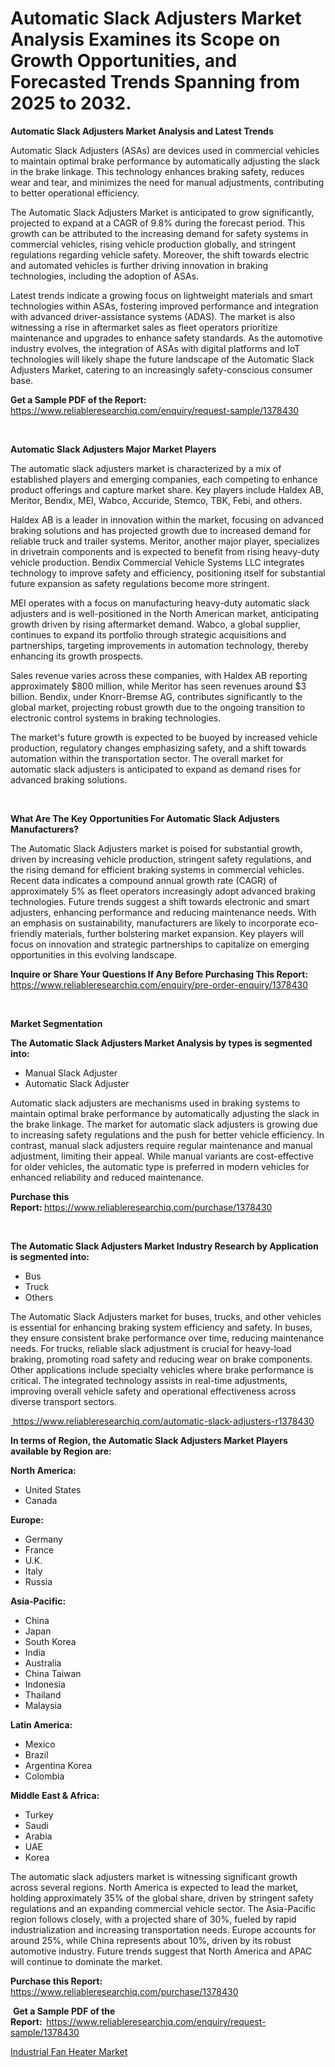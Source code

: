 <p><h1>Automatic Slack Adjusters Market Analysis Examines its Scope on Growth Opportunities, and Forecasted Trends Spanning from 2025 to 2032.</h1></p><p><strong>Automatic Slack Adjusters Market Analysis and Latest Trends</strong></p>
<p><p>Automatic Slack Adjusters (ASAs) are devices used in commercial vehicles to maintain optimal brake performance by automatically adjusting the slack in the brake linkage. This technology enhances braking safety, reduces wear and tear, and minimizes the need for manual adjustments, contributing to better operational efficiency.</p><p>The Automatic Slack Adjusters Market is anticipated to grow significantly, projected to expand at a CAGR of 9.8% during the forecast period. This growth can be attributed to the increasing demand for safety systems in commercial vehicles, rising vehicle production globally, and stringent regulations regarding vehicle safety. Moreover, the shift towards electric and automated vehicles is further driving innovation in braking technologies, including the adoption of ASAs.</p><p>Latest trends indicate a growing focus on lightweight materials and smart technologies within ASAs, fostering improved performance and integration with advanced driver-assistance systems (ADAS). The market is also witnessing a rise in aftermarket sales as fleet operators prioritize maintenance and upgrades to enhance safety standards. As the automotive industry evolves, the integration of ASAs with digital platforms and IoT technologies will likely shape the future landscape of the Automatic Slack Adjusters Market, catering to an increasingly safety-conscious consumer base.</p></p>
<p><strong>Get a Sample PDF of the Report:&nbsp;</strong> <a href="https://www.reliableresearchiq.com/enquiry/request-sample/1378430?utm_campaign=1870&utm_medium=2&utm_source=Github&utm_content=ia&utm_term=16022025&utm_id=automatic-slack-adjusters">https://www.reliableresearchiq.com/enquiry/request-sample/1378430</a></p>
<p>&nbsp;</p>
<p><strong>Automatic Slack Adjusters Major Market Players</strong></p>
<p><p>The automatic slack adjusters market is characterized by a mix of established players and emerging companies, each competing to enhance product offerings and capture market share. Key players include Haldex AB, Meritor, Bendix, MEI, Wabco, Accuride, Stemco, TBK, Febi, and others.</p><p>Haldex AB is a leader in innovation within the market, focusing on advanced braking solutions and has projected growth due to increased demand for reliable truck and trailer systems. Meritor, another major player, specializes in drivetrain components and is expected to benefit from rising heavy-duty vehicle production. Bendix Commercial Vehicle Systems LLC integrates technology to improve safety and efficiency, positioning itself for substantial future expansion as safety regulations become more stringent.</p><p>MEI operates with a focus on manufacturing heavy-duty automatic slack adjusters and is well-positioned in the North American market, anticipating growth driven by rising aftermarket demand. Wabco, a global supplier, continues to expand its portfolio through strategic acquisitions and partnerships, targeting improvements in automation technology, thereby enhancing its growth prospects.</p><p>Sales revenue varies across these companies, with Haldex AB reporting approximately $800 million, while Meritor has seen revenues around $3 billion. Bendix, under Knorr-Bremse AG, contributes significantly to the global market, projecting robust growth due to the ongoing transition to electronic control systems in braking technologies.</p><p>The market's future growth is expected to be buoyed by increased vehicle production, regulatory changes emphasizing safety, and a shift towards automation within the transportation sector. The overall market for automatic slack adjusters is anticipated to expand as demand rises for advanced braking solutions.</p></p>
<p>&nbsp;</p>
<p><strong>What Are The Key Opportunities For Automatic Slack Adjusters Manufacturers?</strong></p>
<p><p>The Automatic Slack Adjusters market is poised for substantial growth, driven by increasing vehicle production, stringent safety regulations, and the rising demand for efficient braking systems in commercial vehicles. Recent data indicates a compound annual growth rate (CAGR) of approximately 5% as fleet operators increasingly adopt advanced braking technologies. Future trends suggest a shift towards electronic and smart adjusters, enhancing performance and reducing maintenance needs. With an emphasis on sustainability, manufacturers are likely to incorporate eco-friendly materials, further bolstering market expansion. Key players will focus on innovation and strategic partnerships to capitalize on emerging opportunities in this evolving landscape.</p></p>
<p><strong>Inquire or Share Your Questions If Any Before Purchasing This Report:</strong> <a href="https://www.reliableresearchiq.com/enquiry/pre-order-enquiry/1378430?utm_campaign=1870&utm_medium=2&utm_source=Github&utm_content=ia&utm_term=16022025&utm_id=automatic-slack-adjusters">https://www.reliableresearchiq.com/enquiry/pre-order-enquiry/1378430</a></p>
<p>&nbsp;</p>
<p><strong>Market Segmentation</strong></p>
<p><strong>The Automatic Slack Adjusters Market Analysis by types is segmented into:</strong></p>
<p><ul><li>Manual Slack Adjuster</li><li>Automatic Slack Adjuster</li></ul></p>
<p><p>Automatic slack adjusters are mechanisms used in braking systems to maintain optimal brake performance by automatically adjusting the slack in the brake linkage. The market for automatic slack adjusters is growing due to increasing safety regulations and the push for better vehicle efficiency. In contrast, manual slack adjusters require regular maintenance and manual adjustment, limiting their appeal. While manual variants are cost-effective for older vehicles, the automatic type is preferred in modern vehicles for enhanced reliability and reduced maintenance.</p></p>
<p><strong>Purchase this Report:&nbsp;</strong><a href="https://www.reliableresearchiq.com/purchase/1378430?utm_campaign=1870&utm_medium=2&utm_source=Github&utm_content=ia&utm_term=16022025&utm_id=automatic-slack-adjusters">https://www.reliableresearchiq.com/purchase/1378430</a></p>
<p>&nbsp;</p>
<p><strong>The Automatic Slack Adjusters Market Industry Research by Application is segmented into:</strong></p>
<p><ul><li>Bus</li><li>Truck</li><li>Others</li></ul></p>
<p><p>The Automatic Slack Adjusters market for buses, trucks, and other vehicles is essential for enhancing braking system efficiency and safety. In buses, they ensure consistent brake performance over time, reducing maintenance needs. For trucks, reliable slack adjustment is crucial for heavy-load braking, promoting road safety and reducing wear on brake components. Other applications include specialty vehicles where brake performance is critical. The integrated technology assists in real-time adjustments, improving overall vehicle safety and operational effectiveness across diverse transport sectors.</p></p>
<p><a href="https://www.reliableresearchiq.com/automatic-slack-adjusters-r1378430?utm_campaign=1870&utm_medium=2&utm_source=Github&utm_content=ia&utm_term=16022025&utm_id=automatic-slack-adjusters">&nbsp;https://www.reliableresearchiq.com/automatic-slack-adjusters-r1378430</a></p>
<p><strong>In terms of Region, the Automatic Slack Adjusters Market Players available by Region are:</strong></p>
<p>
    <p> <strong> North America: </strong>
        <ul>
            <li>United States</li>
            <li>Canada</li>
        </ul>
        </p> 
    <p> <strong> Europe: </strong>
        <ul>
            <li>Germany</li>
            <li>France</li>
            <li>U.K.</li>
            <li>Italy</li>
            <li>Russia</li>
        </ul>
        </p> 
    <p> <strong> Asia-Pacific: </strong>
        <ul>
            <li>China</li>
            <li>Japan</li>
            <li>South Korea</li>
            <li>India</li>
            <li>Australia</li>
            <li>China Taiwan</li>
            <li>Indonesia</li>
            <li>Thailand</li>
            <li>Malaysia</li>
        </ul>
        </p> 
    <p> <strong> Latin America: </strong>
        <ul>
            <li>Mexico</li>
            <li>Brazil</li>
            <li>Argentina Korea</li>
            <li>Colombia</li>
        </ul>
        </p> 
    <p> <strong> Middle East & Africa: </strong>
        <ul>
            <li>Turkey</li>
            <li>Saudi</li>
            <li>Arabia</li>
            <li>UAE</li>
            <li>Korea</li>
        </ul>
    </p>
    </p>
<p><p>The automatic slack adjusters market is witnessing significant growth across several regions. North America is expected to lead the market, holding approximately 35% of the global share, driven by stringent safety regulations and an expanding commercial vehicle sector. The Asia-Pacific region follows closely, with a projected share of 30%, fueled by rapid industrialization and increasing transportation needs. Europe accounts for around 25%, while China represents about 10%, driven by its robust automotive industry. Future trends suggest that North America and APAC will continue to dominate the market.</p></p>
<p><strong>Purchase this Report: </strong><a href="https://www.reliableresearchiq.com/purchase/1378430?utm_campaign=1870&utm_medium=2&utm_source=Github&utm_content=ia&utm_term=16022025&utm_id=automatic-slack-adjusters">https://www.reliableresearchiq.com/purchase/1378430</a></p>
<p>&nbsp;<strong>Get a Sample PDF of the Report:&nbsp;&nbsp;</strong><a href="https://www.reliableresearchiq.com/enquiry/request-sample/1378430?utm_campaign=1870&utm_medium=2&utm_source=Github&utm_content=ia&utm_term=16022025&utm_id=automatic-slack-adjusters">https://www.reliableresearchiq.com/enquiry/request-sample/1378430</a></p>
<p><strong></strong></p>
<p><p><a href="https://github.com/unkelummaru8/Market-Research-Report-List-1/blob/main/industrial-fan-heater-market.md?utm_campaign=1870&utm_medium=2&utm_source=Github&utm_content=ia&utm_term=16022025&utm_id=automatic-slack-adjusters">Industrial Fan Heater Market</a></p></p>